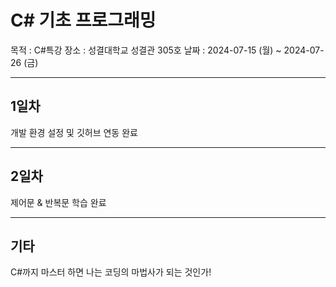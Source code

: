 # C# 기초 프로그래밍

목적 : C#특강
장소 : 성결대학교 성결관 305호
날짜 : 2024-07-15 (월) ~ 2024-07-26 (금)

<hr/>

## 1일차
개발 환경 설정 및 깃허브 연동 완료<br/>

<hr/>

## 2일차
제어문 & 반복문 학습 완료

<hr/>

 ## 기타

 C#까지 마스터 하면 나는 코딩의 마법사가 되는 것인가!
